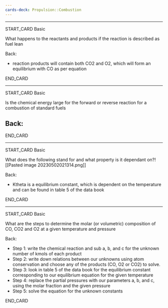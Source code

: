 ```yaml
---
cards-deck: Propulsion::Combustion
---
```




--------

START_CARD
Basic

What happens to the reactants and products if the reaction is described as fuel lean

Back: 

- reaction products will contain both CO2 and O2, which will form an equilibrium with CO as per equation
<!--ID: 1685034154338-->
END_CARD


--------

START_CARD
Basic

Is the chemical energy large for the forward or reverse reaction for  a combustion of  standard fuels

Back: 
- 
<!--ID: 1685034154354-->
END_CARD


--------

START_CARD
Basic

What does the following stand for and what property is it dependant on?![[Pasted image 20230502021314.png]] 

Back: 
-  Ktheta is a equilibrium constant, which is dependent on the temperature and can be found in table 5 of the data book
<!--ID: 1685034154363-->
END_CARD

--------

START_CARD
Basic

What are the steps to determine the molar (or volumetric) composition of CO, CO2 and O2 at a given temperature and pressure

Back: 
- Step 1: write the chemical reaction and sub  a, b, and c  for the unknown number of kmols of each product
- Step 2:  write down relations between our unknowns using atom conservation and choose any of the products (CO, O2 or CO2) to solve.
- Step 3:  look in table 5 of the data book for the equilibrium constant corresponding to our equilibrium equation for the given temperature
- Step 4: replace the partial pressures with our parameters a, b, and c, using the molar fraction and the given pressure
- Step 5: solve the equation for  the unknown constants
<!--ID: 1685034154370-->
END_CARD











